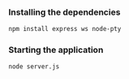 
### Installing the dependencies

```sh
npm install express ws node-pty
```


### Starting the application 

```sh
node server.js
```